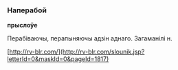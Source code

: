 ### Наперабой
**прыслоўе**

Перабіваючы, перапыняючы адзін аднаго. Загаманілі н.

<a rel="author">[http://rv-blr.com/](http://rv-blr.com/slounik.jsp?letterId=0&maskId=0&pageId=1817)</a>
